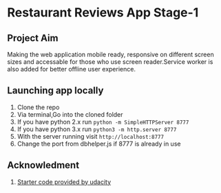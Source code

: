 # Restaurant Reviews App Stage-1

## Project Aim
Making the web application mobile ready, responsive on different screen sizes and accessable for those who use screen reader.Service worker is also added for better offline user experience.


## Launching app locally
1) Clone the repo
2) Via terminal,Go into the cloned folder
3) If you have python 2.x run `python -m SimpleHTTPServer 8777`
4) If you have python 3.x run `python3 -m http.server 8777`
5) With the server running visit `http://localhost:8777`
5) Change the port from dbhelper.js if 8777 is already in use

## Acknowledment
1) [Starter code provided by udacity ](https://github.com/udacity/mws-restaurant-stage-1)

